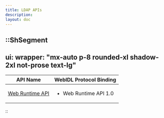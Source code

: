 ```yaml
---
title: LDAP APIs
description:
layout: doc
---
```


::ShSegment
---
ui:
  wrapper: "mx-auto p-8 rounded-xl shadow-2xl not-prose text-lg"
---
<table id="publicdocuments-table" class="table-fixed">
  <thead>
    <tr>
      <th>API Name</th>
      <th>WebIDL Protocol Binding</th>
    </tr>
  </thead>
  <tbody>
    <tr>
      <td>
        <a target="_blank" href="http://www.openmobilealliance.org/release/WRAPI/">Web Runtime API</a>
      </td>
      <td>
        <ul>
          <li>
            <p>
              Web Runtime API 1.0
            </p>
          </li>
        </ul>
      </td>
    </tr>
  </tbody>
</table>
::
